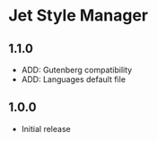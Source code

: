 # Jet Style Manager

## 1.1.0
* ADD: Gutenberg compatibility
* ADD: Languages default file

## 1.0.0
* Initial release
